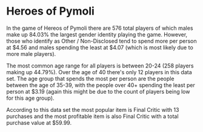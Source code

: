 # Heroes of Pymoli

In the game of Hereos of Pymoli there are 576 total players of which males make up 84.03% the largest gender identity playing the game. However, those who identify as Other / Non-Disclosed tend to spend more per person at $4.56 and males spending the least at $4.07 (which is most likely due to more male players).

The most common age range for all players is between 20-24 (258 players making up 44.79%). Over the age of 40 there's only 12 players in this data set. The age group that spends the most per person are the people between the age of 35-39, with the people over 40+ spending the least per person at $3.19 (again this might be due to the count of players being low for this age group).

According to this data set the most popular item is Final Critic with 13 purchases and the most profitable item is also Final Critic with a total purchase value at $59.99.

